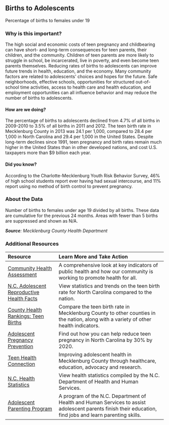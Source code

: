 ## Births to Adolescents
Percentage of births to females under 19

### Why is this important?
The high social and economic costs of teen pregnancy and childbearing can have short- and long-term consequences for teen parents, their children, and the community. Children of teen parents are more likely to struggle in school, be incarcerated, live in poverty, and even become teen parents themselves. Reducing rates of births to adolescents can improve future trends in health, education, and the economy. Many community factors are related to adolescents' choices and hopes for the future. Safe neighborhoods, effective schools, opportunities for structured out-of-school time activities, access to health care and health education, and employment opportunities can all influence behavior and may reduce the number of births to adolescents.

#### How are we doing?
The percentage of births to adolescents declined from 4.7% of all births in 2009-2010 to 3.5% of all births in 2011 and 2012. The teen birth rate in Mecklenburg County in 2013 was 24.1 per 1,000, compared to 28.4 per 1,000 in North Carolina and 29.4 per 1,000 in the United States. Despite long-term declines since 1991, teen pregnancy and birth rates remain much higher in the United States than in other developed nations, and cost U.S. taxpayers more than $9 billion each year.

#### Did you know?
According to the Charlotte-Mecklenburg Youth Risk Behavior Survey, 46% of high school students report ever having had sexual intercourse, and 11% report using no method of birth control to prevent pregnancy.
  
### About the Data
Number of births to females under age 19 divided by all births. These data are cumulative for the previous 24 months. Areas with fewer than 5 births are suppressed and shown as N/A.
 
_**Source**: Mecklenburg County Health Department_

### Additional Resources
| Resource | Learn More and Take Action | 
|:--- | :--- |
|[Community Health Assessment](http://charmeck.org/mecklenburg/county/HealthDepartment/HealthStatistics/Pages/default.aspx)| A comprehensive look at key indicators of public health and how our community is working to promote health for all.
|[N.C. Adolescent Reproductive Health Facts](http://www.hhs.gov/ash/oah/adolescent-health-topics/reproductive-health/states/nc.html#footnote-2) |View statistics and trends on the teen birth rate for North Carolina compared to the nation.
|[County Health Rankings: Teen Births](http://www.countyhealthrankings.org/app/north-carolina/2014/measure/factors/14/map) |Compare the teen birth rate in Mecklenburg County to other counties in the nation, along with a variety of other health indicators.
|[Adolescent Pregnancy Prevention](http://www.appcnc.org/)| Find out how you can help reduce teen pregnancy in North Carolina by 30% by 2020.
|[Teen Health Connection]( http://www.teenhealthconnection.org/)|Improving adolescent health in Mecklenburg County through healthcare, education, advocacy and research.
|[N.C. Health Statistics](http://publichealth.nc.gov/)| View health statistics compiled by the N.C. Department of Health and Human Services.
|[Adolescent Parenting Program](http://www.teenpregnancy.ncdhhs.gov/app.htm)| A program of the N.C. Department of Health and Human Services to assist adolescent parents finish their education, find jobs and learn parenting skills.
